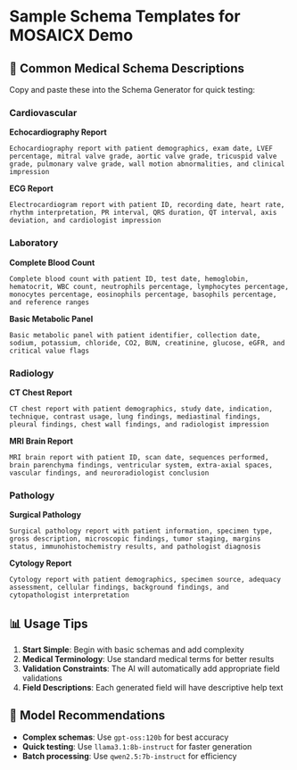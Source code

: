 # Sample Schema Templates for MOSAICX Demo

## 🔬 Common Medical Schema Descriptions

Copy and paste these into the Schema Generator for quick testing:

### Cardiovascular

**Echocardiography Report**
```
Echocardiography report with patient demographics, exam date, LVEF percentage, mitral valve grade, aortic valve grade, tricuspid valve grade, pulmonary valve grade, wall motion abnormalities, and clinical impression
```

**ECG Report**  
```
Electrocardiogram report with patient ID, recording date, heart rate, rhythm interpretation, PR interval, QRS duration, QT interval, axis deviation, and cardiologist impression
```

### Laboratory

**Complete Blood Count**
```
Complete blood count with patient ID, test date, hemoglobin, hematocrit, WBC count, neutrophils percentage, lymphocytes percentage, monocytes percentage, eosinophils percentage, basophils percentage, and reference ranges
```

**Basic Metabolic Panel**
```
Basic metabolic panel with patient identifier, collection date, sodium, potassium, chloride, CO2, BUN, creatinine, glucose, eGFR, and critical value flags
```

### Radiology

**CT Chest Report**
```
CT chest report with patient demographics, study date, indication, technique, contrast usage, lung findings, mediastinal findings, pleural findings, chest wall findings, and radiologist impression
```

**MRI Brain Report**
```
MRI brain report with patient ID, scan date, sequences performed, brain parenchyma findings, ventricular system, extra-axial spaces, vascular findings, and neuroradiologist conclusion
```

### Pathology

**Surgical Pathology**
```
Surgical pathology report with patient information, specimen type, gross description, microscopic findings, tumor staging, margins status, immunohistochemistry results, and pathologist diagnosis
```

**Cytology Report**
```
Cytology report with patient demographics, specimen source, adequacy assessment, cellular findings, background findings, and cytopathologist interpretation
```

## 📊 Usage Tips

1. **Start Simple**: Begin with basic schemas and add complexity
2. **Medical Terminology**: Use standard medical terms for better results  
3. **Validation Constraints**: The AI will automatically add appropriate field validations
4. **Field Descriptions**: Each generated field will have descriptive help text

## 🎯 Model Recommendations

- **Complex schemas**: Use `gpt-oss:120b` for best accuracy
- **Quick testing**: Use `llama3.1:8b-instruct` for faster generation
- **Batch processing**: Use `qwen2.5:7b-instruct` for efficiency